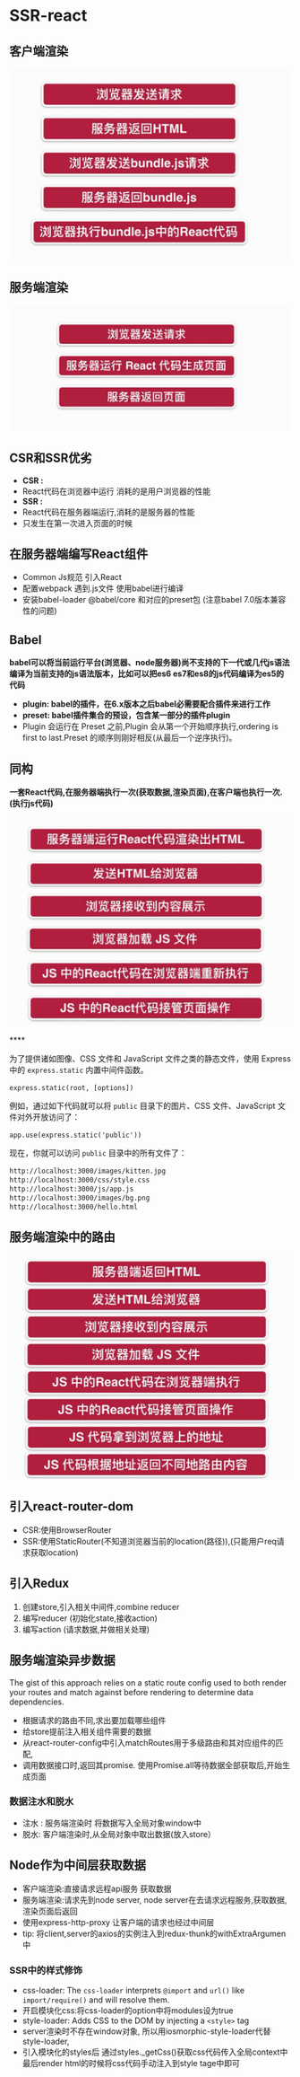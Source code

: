 # SSR-react

## 客户端渲染

![CSR](.gitbook/assets/ogyls-7f1-ukc1ousdkbusdngj8.png)

## 服务端渲染

![SSR](.gitbook/assets/gessp4bwne0o0rnhmo0-0.png)

## CSR和SSR优劣

* **CSR :** 
* React代码在浏览器中运行 消耗的是用户浏览器的性能
* **SSR :**
* React代码在服务器端运行,消耗的是服务器的性能
* 只发生在第一次进入页面的时候

## 在服务器端编写React组件

* Common Js规范 引入React
* 配置webpack 遇到.js文件 使用babel进行编译
* 安装babel-loader @babel/core 和对应的preset包 \(注意babel 7.0版本兼容性的问题\)

## **Babel**

**babel可以将当前运行平台\(浏览器、node服务器\)尚不支持的下一代或几代js语法编译为当前支持的js语法版本，比如可以把es6 es7和es8的js代码编译为es5的代码**

* **plugin: babel的插件，在6.x版本之后babel必需要配合插件来进行工作**
* **preset: babel插件集合的预设，包含某一部分的插件plugin**
* Plugin 会运行在 Preset 之前,Plugin 会从第一个开始顺序执行,ordering is first to last.Preset 的顺序则刚好相反\(从最后一个逆序执行\)。

## **同构**

**一套React代码,在服务器端执行一次\(获取数据,渲染页面\),在客户端也执行一次.\(执行js代码\)**

![](.gitbook/assets/f-3zn-g-x-rx9bauusd-4a4.png)

\*\*\*\*

为了提供诸如图像、CSS 文件和 JavaScript 文件之类的静态文件，使用 Express 中的 `express.static` 内置中间件函数。

```text
express.static(root, [options])
```

例如，通过如下代码就可以将 `public` 目录下的图片、CSS 文件、JavaScript 文件对外开放访问了：

```text
app.use(express.static('public'))
```

现在，你就可以访问 `public` 目录中的所有文件了：

```text
http://localhost:3000/images/kitten.jpg
http://localhost:3000/css/style.css
http://localhost:3000/js/app.js
http://localhost:3000/images/bg.png
http://localhost:3000/hello.html
```

## **服务端渲染中的路由**

![](.gitbook/assets/usd-el5eoibj-i-zs2wg1eb.png)

## 引入react-router-dom

* CSR:使用BrowserRouter
* SSR:使用StaticRouter\(不知道浏览器当前的location\(路径\)\),\(只能用户req请求获取location\)

## 引入Redux

1. 创建store,引入相关中间件,combine reducer
2. 编写reducer \(初始化state,接收action\)
3. 编写action \(请求数据,并做相关处理\)

## 服务端渲染异步数据

The gist of this approach relies on a static route config used to both render your routes and match against before rendering to determine data dependencies.

* 根据请求的路由不同,求出要加载哪些组件
* 给store提前注入相关组件需要的数据
* 从react-router-config中引入matchRoutes用于多级路由和其对应组件的匹配,
* 调用数据接口时,返回其promise. 使用Promise.all等待数据全部获取后,开始生成页面

### 数据注水和脱水

* 注水 : 服务端渲染时 将数据写入全局对象window中
* 脱水:  客户端渲染时,从全局对象中取出数据\(放入store）

## Node作为中间层获取数据

* 客户端渲染:直接请求远程api服务 获取数据
* 服务端渲染:请求先到node server,  node server在去请求远程服务,获取数据,渲染页面后返回
* 使用express-http-proxy 让客户端的请求也经过中间层
* tip: 将client,server的axios的实例注入到redux-thunk的withExtraArgumen中

### SSR中的样式修饰

* css-loader: The `css-loader` interprets `@import` and `url()` like `import/require()` and will resolve them.
* 开启模块化css:将css-loader的option中将modules设为true 
* style-loader:  Adds CSS to the DOM by injecting a `<style>` tag
* server渲染时不存在window对象, 所以用iosmorphic-style-loader代替style-loader, 
* 引入模块化的styles后 通过styles.\_getCss\(\)获取css代码传入全局context中 最后render html的时候将css代码手动注入到style tage中即可



